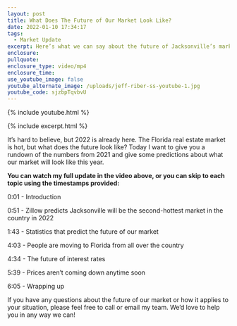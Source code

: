 ```yaml
---
layout: post
title: What Does The Future of Our Market Look Like?
date: 2022-01-10 17:34:17
tags:
  - Market Update
excerpt: Here’s what we can say about the future of Jacksonville’s market.
enclosure:
pullquote:
enclosure_type: video/mp4
enclosure_time:
use_youtube_image: false
youtube_alternate_image: /uploads/jeff-riber-ss-youtube-1.jpg
youtube_code: sjzbpTqvbvU
---
```

{% include youtube.html %}

{% include excerpt.html %}

It’s hard to believe, but 2022 is already here. The Florida real estate market is hot, but what does the future look like? Today I want to give you a rundown of the numbers from 2021 and give some predictions about what our market will look like this year.&nbsp;

**You can watch my full update in the video above, or you can skip to each topic using the timestamps provided:**

0:01 - Introduction&nbsp;

0:51 - Zillow predicts Jacksonville will be the second-hottest market in the country in 2022

1:43 - Statistics that predict the future of our market

4:03 - People are moving to Florida from all over the country

4:34 - The future of interest rates

5:39 - Prices aren’t coming down anytime soon

6:05 - Wrapping up&nbsp;

If you have any questions about the future of our market or how it applies to your situation, please feel free to call or email my team. We’d love to help you in any way we can\!
